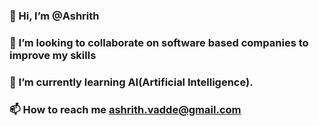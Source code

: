 ### 👋 Hi, I’m @Ashrith
### 👯 I’m looking to collaborate on software based companies to improve my skills
### 🌱 I’m currently learning AI(Artificial Intelligence).
### 📫 How to reach me ashrith.vadde@gmail.com

<!--
**ashrith01/ashrith01** is a ✨ _special_ ✨ repository because its `README.md` (this file) appears on your GitHub profile.

Here are some ideas to get you started:

- 🔭 I’m currently working on ...
- 🌱 I’m currently learning ...
- 👯 I’m looking to collaborate on ...
- 🤔 I’m looking for help with ...
- 💬 Ask me about ...
- 📫 How to reach me: ...
- 😄 Pronouns: ...
- ⚡ Fun fact: ...
-->
